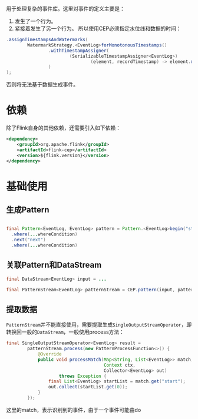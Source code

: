 用于处理复杂的事件库。这里对事件的定义主要是：
1. 发生了一个行为。
2. 紧接着发生了另一个行为。
所以使用CEP必须指定水位线和数据的时间：
```java
.assignTimestampsAndWatermarks(  
        WatermarkStrategy.<EventLog>forMonotonousTimestamps()  
                .withTimestampAssigner(  
                        (SerializableTimestampAssigner<EventLog>)  
                                (element, recordTimestamp) -> element.mills()  
                )  
);
```

否则将无法基于数据生成事件。


# 依赖
除了Flink自身的其他依赖，还需要引入如下依赖：
```xml
<dependency>  
    <groupId>org.apache.flink</groupId>  
    <artifactId>flink-cep</artifactId>  
    <version>${flink.version}</version>  
</dependency>
```

# 基础使用
## 生成Pattern

```java

final Pattern<EventLog, EventLog> pattern = Pattern.<EventLog>begin("start")
  .where(...whereCondition)
  .next("next")
  .where(...whereCondition)

```

## 关联Pattern和DataStream
```java
final DataStream<EventLog> input = ...

final PatternStream<EventLog> patternStream = CEP.pattern(input, pattern);
```

## 提取数据
`PatternStream`并不能直接使用，需要提取生成`SingleOutputStreamOperator`，即转换回一般的`DataStream`，一般使用process方法：
```java
final SingleOutputStreamOperator<EventLog> result =  
        patternStream.process(new PatternProcessFunction<>() {  
            @Override  
            public void processMatch(Map<String, List<EventLog>> match,  
                                     Context ctx,  
                                     Collector<EventLog> out)  
                    throws Exception {  
                final List<EventLog> startList = match.get("start");
                out.collect(startList.get(0));  
            }  
        });
```

这里的match，表示识别到的事件，由于一个事件可能由do